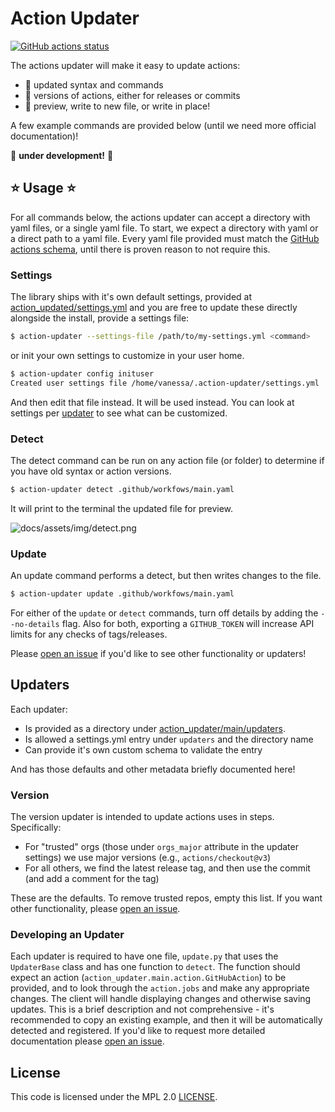 # Action Updater

[![GitHub actions status](https://github.com/vsoch/action-updater/workflows/main/badge.svg?branch=main)](https://github.com/vsoch/action-updater/actions?query=branch%3Amain+workflow%3Amain)

The actions updater will make it easy to update actions:

 - 🥑 updated syntax and commands
 - 🥑 versions of actions, either for releases or commits
 - 🥑 preview, write to new file, or write in place!

A few example commands are provided below (until we need more official documentation)!

🚧 **under development!** 🚧 

## ⭐️ Usage ⭐️

For all commands below, the actions updater can accept a directory with yaml files,
or a single yaml file. To start, we expect a directory with yaml or a direct path
to a yaml file. Every yaml file provided must match the [GitHub actions schema](https://github.com/softprops/github-actions-schemas/blob/master/workflow.json),
until there is proven reason to not require this.

### Settings

The library ships with it's own default settings, provided at [action_updated/settings.yml](action_updated/settings.yml) and you are free to update these directly alongside the install,
provide a settings file:

```bash
$ action-updater --settings-file /path/to/my-settings.yml <command>
```

or init your own settings to customize in your user home.

```bash
$ action-updater config inituser
Created user settings file /home/vanessa/.action-updater/settings.yml
```

And then edit that file instead. It will be used instead. You can look at settings
per [updater](#updaters) to see what can be customized.


### Detect

The detect command can be run on any action file (or folder) to determine
if you have old syntax or action versions.

```bash
$ action-updater detect .github/workfows/main.yaml
```

It will print to the terminal the updated file for preview.

![docs/assets/img/detect.png](docs/assets/img/detect.png)


### Update

An update command performs a detect, but then writes changes to the file.

```bash
$ action-updater update .github/workfows/main.yaml
```

For either of the `update` or `detect` commands, turn off details by
adding the `--no-details` flag. Also for both, exporting a `GITHUB_TOKEN`
will increase API limits for any checks of tags/releases. 

Please [open an issue](https://github.com/vsoch/action-updater) if you'd like 
to see other functionality or updaters!

## Updaters

Each updater:

- Is provided as a directory under [action_updater/main/updaters](action_updater/main/updaters).
- Is allowed a settings.yml entry under `updaters` and the directory name
- Can provide it's own custom schema to validate the entry

And has those defaults and other metadata briefly documented here!

### Version

The version updater is intended to update actions uses in steps. Specifically:

 - For "trusted" orgs (those under `orgs_major` attribute in the updater settings) we use major versions (e.g., `actions/checkout@v3`)
 - For all others, we find the latest release tag, and then use the commit (and add a comment for the tag)

These are the defaults. To remove trusted repos, empty this list. If you want
other functionality, please [open an issue](https://github.com/vsoch/action-updater/issues).


### Developing an Updater

Each updater is required to have one file, `update.py` that uses the `UpdaterBase` class and
has one function to `detect`. The function should expect an action (`action_updater.main.action.GitHubAction`) to be provided, and to look through the `action.jobs` and make any appropriate changes. The client will handle displaying changes and otherwise saving updates. This
is a brief description and not comprehensive - it's recommended to copy an existing example,
and then it will be automatically detected and registered. If you'd like to request more detailed
documentation please [open an issue](https://github.com/vsoch/action-updater/issues).

## License

This code is licensed under the MPL 2.0 [LICENSE](LICENSE).
